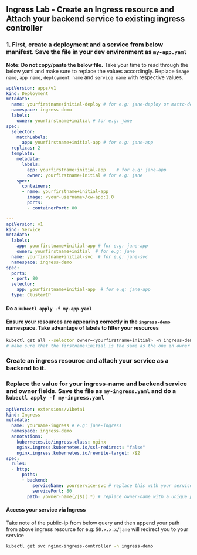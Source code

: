 ## Ingress Lab - Create an Ingress resource and Attach your backend service to existing ingress controller

### 1. First, create a deployment and a service from below manifest. Save the file in your dev environment as `my-app.yaml`

**Note: Do not copy/paste the below file.** Take your time to read through the below yaml and make sure to replace the values accordingly. Replace `image name`, `app name`, `deployment name` and `service name` with respective values.

```yaml
apiVersion: apps/v1 
kind: Deployment 
metadata:
  name: yourfirstname+initial-deploy # for e.g: jane-deploy or mattc-deploy
  namespace: ingress-demo
  labels:
    owner: yourfirstname+initial # for e.g: jane
spec:
  selector:
    matchLabels:
      app: yourfirstname+initial-app # for e.g: jane-app
  replicas: 2
  template:
    metadata:
      labels:
        app: yourfirstname+initial-app    # for e.g: jane-app  
        owner: yourfirstname+initial # for e.g: jane
    spec:
      containers:
      - name: yourfirstname+initial-app
        image: <your-username>/cw-app:1.0
        ports:
        - containerPort: 80

---
apiVersion: v1
kind: Service
metadata:
  labels:
    app: yourfirstname+initial-app # for e.g: jane-app  
    owner: yourfirstname+initial  # for e.g: jane
  name: yourfirstname+initial-svc  # for e.g: jane-svc
  namespace: ingress-demo
spec:
  ports:
  - port: 80
  selector:
    app: yourfirstname+initial-app  # for e.g: jane-app  
  type: ClusterIP

```

#### Do a `kubectl apply -f my-app.yaml`

#### Ensure your resources are appearing correctly in the `ingress-demo` namespace. Take advantage of labels to filter your resources

```bash
kubectl get all --selector owner=<yourfirstname+initial> -n ingress-demo
# make sure that the firstname+initial is the same as the one in owner label on above manifest 
```

### Create an ingress resource and attach your service as a backend to it. 

### Replace the value for your ingress-name and backend service and owner fields. Save the file as `my-ingress.yaml` and do a `kubectl apply -f my-ingress.yaml`

```yaml
apiVersion: extensions/v1beta1
kind: Ingress
metadata:
  name: yourname-ingress # e.g: jane-ingress
  namespace: ingress-demo
  annotations:
    kubernetes.io/ingress.class: nginx
    nginx.ingress.kubernetes.io/ssl-redirect: "false"
    nginx.ingress.kubernetes.io/rewrite-target: /$2
spec:
  rules:
  - http:
      paths:
      - backend:
          serviceName: yourservice-svc # replace this with your service name. for e.g: jane-svc
          servicePort: 80
        path: /owner-name(/|$)(.*) # replace owner-name with a unique path to your service for e.g: jane
```

#### Access your service via Ingress

Take note of the public-ip from below query and then append your path from above ingress resource for e.g: `50.x.x.x/jane` will redirect you to your service

```bash
kubectl get svc nginx-ingress-controller -n ingress-demo 
```
